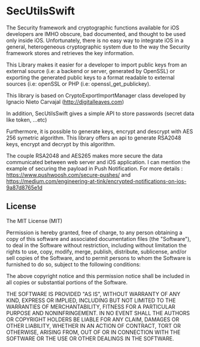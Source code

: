 # SecUtilsSwift

The Security framework and cryptographic functions available for iOS developers are IMHO obscure, bad documented, and thought to be used only inside iOS. Unfortunately, there is no easy way to integrate iOS in a general, heterogeneous cryptographic system due to the way the Security framework stores and retrieves the key information.

This Library makes it easier for a developer to import public keys from an external source (i.e: a backend or server, generated by OpenSSL) or exporting the generated public keys to a format readable to external sources (i.e: openSSL or PHP (i.e: openssl_get_publickey).

This library is based on CryptoExportImportManager class developed by Ignacio Nieto Carvajal (http://digitalleaves.com)

In addition, SecUtilsSwift gives a simple API to store passwords (secret data like token, ...etc) 

Furthermore, it is possible to generate keys, encrypt and descrypt with AES 256 symetric algorithm. 
This library offers an api to generate RSA2048 keys, encrypt and decrypt by this algorithm. 

The couple RSA2048 and AES265 makes more secure the data communicated between web server and iOS application.
I can mention the example of securing the payload in Push Notification. 
For more details :
https://www.pushwoosh.com/secure-pushes/ and 
https://medium.com/engineering-at-tink/encrypted-notifications-on-ios-9a87d8765e1d

## License

The MIT License (MIT)

Permission is hereby granted, free of charge, to any person obtaining a copy
of this software and associated documentation files (the "Software"), to deal
in the Software without restriction, including without limitation the rights
to use, copy, modify, merge, publish, distribute, sublicense, and/or sell
copies of the Software, and to permit persons to whom the Software is
furnished to do so, subject to the following conditions:

The above copyright notice and this permission notice shall be included in
all copies or substantial portions of the Software.

THE SOFTWARE IS PROVIDED "AS IS", WITHOUT WARRANTY OF ANY KIND, EXPRESS OR
IMPLIED, INCLUDING BUT NOT LIMITED TO THE WARRANTIES OF MERCHANTABILITY,
FITNESS FOR A PARTICULAR PURPOSE AND NONINFRINGEMENT. IN NO EVENT SHALL THE
AUTHORS OR COPYRIGHT HOLDERS BE LIABLE FOR ANY CLAIM, DAMAGES OR OTHER
LIABILITY, WHETHER IN AN ACTION OF CONTRACT, TORT OR OTHERWISE, ARISING FROM,
OUT OF OR IN CONNECTION WITH THE SOFTWARE OR THE USE OR OTHER DEALINGS IN
THE SOFTWARE.
